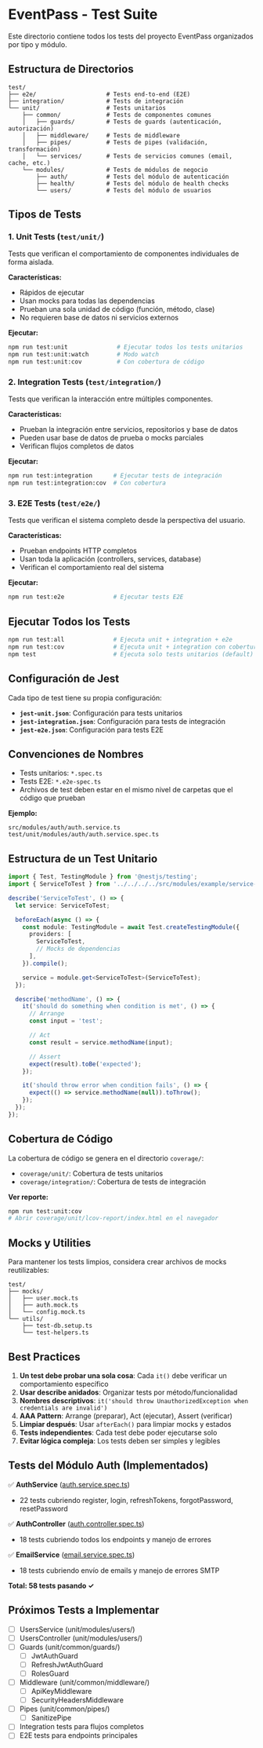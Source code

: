 # EventPass - Test Suite

Este directorio contiene todos los tests del proyecto EventPass organizados por tipo y módulo.

## Estructura de Directorios

```
test/
├── e2e/                    # Tests end-to-end (E2E)
├── integration/            # Tests de integración
└── unit/                   # Tests unitarios
    ├── common/             # Tests de componentes comunes
    │   ├── guards/         # Tests de guards (autenticación, autorización)
    │   ├── middleware/     # Tests de middleware
    │   ├── pipes/          # Tests de pipes (validación, transformación)
    │   └── services/       # Tests de servicios comunes (email, cache, etc.)
    └── modules/            # Tests de módulos de negocio
        ├── auth/           # Tests del módulo de autenticación
        ├── health/         # Tests del módulo de health checks
        └── users/          # Tests del módulo de usuarios
```

## Tipos de Tests

### 1. **Unit Tests** (`test/unit/`)
Tests que verifican el comportamiento de componentes individuales de forma aislada.

**Características:**
- Rápidos de ejecutar
- Usan mocks para todas las dependencias
- Prueban una sola unidad de código (función, método, clase)
- No requieren base de datos ni servicios externos

**Ejecutar:**
```bash
npm run test:unit              # Ejecutar todos los tests unitarios
npm run test:unit:watch        # Modo watch
npm run test:unit:cov          # Con cobertura de código
```

### 2. **Integration Tests** (`test/integration/`)
Tests que verifican la interacción entre múltiples componentes.

**Características:**
- Prueban la integración entre servicios, repositorios y base de datos
- Pueden usar base de datos de prueba o mocks parciales
- Verifican flujos completos de datos

**Ejecutar:**
```bash
npm run test:integration      # Ejecutar tests de integración
npm run test:integration:cov  # Con cobertura
```

### 3. **E2E Tests** (`test/e2e/`)
Tests que verifican el sistema completo desde la perspectiva del usuario.

**Características:**
- Prueban endpoints HTTP completos
- Usan toda la aplicación (controllers, services, database)
- Verifican el comportamiento real del sistema

**Ejecutar:**
```bash
npm run test:e2e              # Ejecutar tests E2E
```

## Ejecutar Todos los Tests

```bash
npm run test:all              # Ejecuta unit + integration + e2e
npm run test:cov              # Ejecuta unit + integration con cobertura
npm test                      # Ejecuta solo tests unitarios (default)
```

## Configuración de Jest

Cada tipo de test tiene su propia configuración:

- **`jest-unit.json`**: Configuración para tests unitarios
- **`jest-integration.json`**: Configuración para tests de integración
- **`jest-e2e.json`**: Configuración para tests E2E

## Convenciones de Nombres

- Tests unitarios: `*.spec.ts`
- Tests E2E: `*.e2e-spec.ts`
- Archivos de test deben estar en el mismo nivel de carpetas que el código que prueban

**Ejemplo:**
```
src/modules/auth/auth.service.ts
test/unit/modules/auth/auth.service.spec.ts
```

## Estructura de un Test Unitario

```typescript
import { Test, TestingModule } from '@nestjs/testing';
import { ServiceToTest } from '../../../../src/modules/example/service-to-test';

describe('ServiceToTest', () => {
  let service: ServiceToTest;

  beforeEach(async () => {
    const module: TestingModule = await Test.createTestingModule({
      providers: [
        ServiceToTest,
        // Mocks de dependencias
      ],
    }).compile();

    service = module.get<ServiceToTest>(ServiceToTest);
  });

  describe('methodName', () => {
    it('should do something when condition is met', () => {
      // Arrange
      const input = 'test';

      // Act
      const result = service.methodName(input);

      // Assert
      expect(result).toBe('expected');
    });

    it('should throw error when condition fails', () => {
      expect(() => service.methodName(null)).toThrow();
    });
  });
});
```

## Cobertura de Código

La cobertura de código se genera en el directorio `coverage/`:

- `coverage/unit/`: Cobertura de tests unitarios
- `coverage/integration/`: Cobertura de tests de integración

**Ver reporte:**
```bash
npm run test:unit:cov
# Abrir coverage/unit/lcov-report/index.html en el navegador
```

## Mocks y Utilities

Para mantener los tests limpios, considera crear archivos de mocks reutilizables:

```
test/
├── mocks/
│   ├── user.mock.ts
│   ├── auth.mock.ts
│   └── config.mock.ts
└── utils/
    ├── test-db.setup.ts
    └── test-helpers.ts
```

## Best Practices

1. **Un test debe probar una sola cosa**: Cada `it()` debe verificar un comportamiento específico
2. **Usar describe anidados**: Organizar tests por método/funcionalidad
3. **Nombres descriptivos**: `it('should throw UnauthorizedException when credentials are invalid')`
4. **AAA Pattern**: Arrange (preparar), Act (ejecutar), Assert (verificar)
5. **Limpiar después**: Usar `afterEach()` para limpiar mocks y estados
6. **Tests independientes**: Cada test debe poder ejecutarse solo
7. **Evitar lógica compleja**: Los tests deben ser simples y legibles

## Tests del Módulo Auth (Implementados)

✅ **AuthService** ([auth.service.spec.ts](unit/modules/auth/auth.service.spec.ts))
- 22 tests cubriendo register, login, refreshTokens, forgotPassword, resetPassword

✅ **AuthController** ([auth.controller.spec.ts](unit/modules/auth/auth.controller.spec.ts))
- 18 tests cubriendo todos los endpoints y manejo de errores

✅ **EmailService** ([email.service.spec.ts](unit/common/services/email.service.spec.ts))
- 18 tests cubriendo envío de emails y manejo de errores SMTP

**Total: 58 tests pasando ✓**

## Próximos Tests a Implementar

- [ ] UsersService (unit/modules/users/)
- [ ] UsersController (unit/modules/users/)
- [ ] Guards (unit/common/guards/)
  - [ ] JwtAuthGuard
  - [ ] RefreshJwtAuthGuard
  - [ ] RolesGuard
- [ ] Middleware (unit/common/middleware/)
  - [ ] ApiKeyMiddleware
  - [ ] SecurityHeadersMiddleware
- [ ] Pipes (unit/common/pipes/)
  - [ ] SanitizePipe
- [ ] Integration tests para flujos completos
- [ ] E2E tests para endpoints principales
